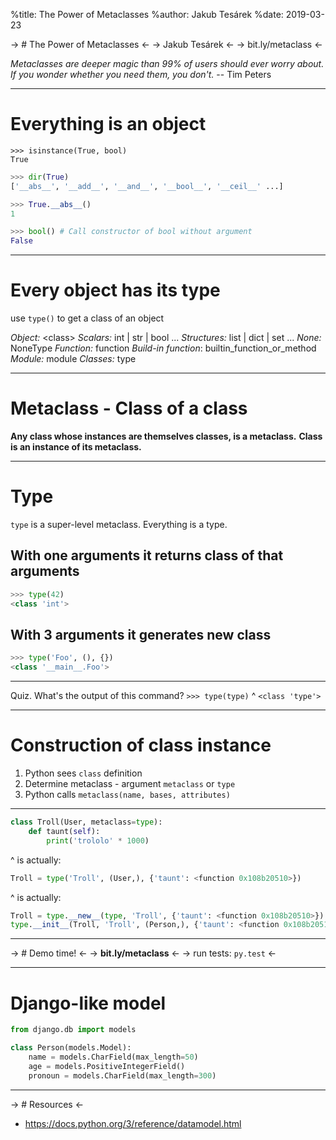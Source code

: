 %title: The Power of Metaclasses
%author: Jakub Tesárek
%date: 2019-03-23

-> # The Power of Metaclasses <-
-> Jakub Tesárek <-
-> bit.ly/metaclass <-

*Metaclasses are deeper magic than 99% of users should ever worry about. If you wonder whether you need them, you don't.*
-- Tim Peters

---
# Everything is an object

```
>>> isinstance(True, bool)
True
```

```python
>>> dir(True)
['__abs__', '__add__', '__and__', '__bool__', '__ceil__' ...]
```

```python
>>> True.__abs__()
1
```

```python
>>> bool() # Call constructor of bool without argument
False
```

---

# Every object has its type
use `type()` to get a class of an object

*Object:*            \<class>
*Scalars:*           int | str | bool ...
*Structures:*        list | dict | set ...
*None:*              NoneType
*Function:*          function
*Build-in function*: builtin\_function\_or\_method
*Module:*            module
*Classes:*           type

---

# Metaclass - Class of a class
**Any class whose instances are themselves classes, is a metaclass.**
**Class is an instance of its metaclass.**

---

# Type
`type` is a super-level metaclass. Everything is a type.

## With one arguments it returns class of that arguments
```python
>>> type(42)
<class 'int'>
```

## With 3 arguments it generates new class
```python
>>> type('Foo', (), {})
<class '__main__.Foo'>
```

---
Quiz. What's the output of this command?
`>>> type(type)`
^
`<class 'type'>`

---

# Construction of class instance
1. Python sees `class` definition
2. Determine metaclass - argument `metaclass` or `type`
3. Python calls `metaclass(name, bases, attributes)`

---

```python
class Troll(User, metaclass=type):
    def taunt(self):
        print('trololo' * 1000)
```
^
is actually:
```python
Troll = type('Troll', (User,), {'taunt': <function 0x108b20510>})
```
^
is actually:
```python
Troll = type.__new__(type, 'Troll', {'taunt': <function 0x108b20510>})
type.__init__(Troll, 'Troll', (Person,), {'taunt': <function 0x108b20510>})
```

---

-> # Demo time! <-
-> **bit.ly/metaclass** <-
-> run tests: `py.test` <-

---

# Django-like model

```python
from django.db import models

class Person(models.Model):
    name = models.CharField(max_length=50)
    age = models.PositiveIntegerField()
    pronoun = models.CharField(max_length=300)
```

---

-> # Resources <-

- https://docs.python.org/3/reference/datamodel.html
